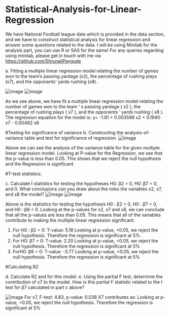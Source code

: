 # Statistical-Analysis-for-Linear-Regression
We have National Football league data which is provided in the data section, and we have to construct statistical analysis for linear regression and answer some questions related to the data.
I will be using Minitab for the analysis part, you can use R or SAS for the same!
For any queries regarding using minitab, please get in touch with me via https://github.com/ShrunaliPaygude

a. Fitting a multiple linear regression model relating the number of games won to the
team’s passing yardage (x2), the percentage of rushing plays (x7), and the opponents’
yards rushing (x8).

![image](https://user-images.githubusercontent.com/47711486/136078159-9578e24b-8b83-41be-a0f5-dbe8f73d76aa.png)
![image](https://user-images.githubusercontent.com/47711486/136078244-cffc8a08-57de-4f38-87a7-2455732b79dc.png)

As we see above, we have fit a multiple linear regression model relating the number of games
won to the team ’ s passing yardage ( x2 ), the percentage of rushing plays ( x7 ), and the
opponents ’ yards rushing ( x8 ).
The regression equation for the model is:
y= -1.81 + 0.003598 x2 + 0.1940 x7 - 0.00482 x8

#Testing for significance of variance
b. Constructing the analysis-of-variance table and test for significance of regression.
![image](https://user-images.githubusercontent.com/47711486/136078398-daa50789-d9bb-4446-af3a-55b086c01c61.png)

Above we can see the analysis of the variance table for the given multiple linear regression
model.
Looking at P-value for the Regression, we see that the p-value is less than 0.05. This shows
that we reject the null hypothesis and the Regression is significant.

#T-test statistics:

c. Calculate t statistics for testing the hypotheses H0: β2 = 0, H0: β7 = 0, and
0. What conclusions can you draw about the roles the variables x2, x7, and x8
the model?
![image](https://user-images.githubusercontent.com/47711486/136078530-cbbe31a0-3a57-4f1b-835a-fddb4b7f68bb.png)
![image](https://user-images.githubusercontent.com/47711486/136078557-73c52cc0-ee19-4aea-a9c7-e8810070d675.png)

Above is the statistics for testing the hypothesis H0 : β2 = 0, H0 : β7 = 0, and H0 : β8 = 0.
Looking at the p-values for x2, x7 and x8, we can conclude that all the p-values are less than
0.05. This means that all of the variables contribute to making the multiple linear regression
significant.
1. For H0 : β2 = 0: T-value: 5.18
Looking at p-value, <0.05, we reject the null hypothesis.
Therefore the regression is significant at 5%.
2. For H0: β7 = 0: T-value: 2.20
Looking at p-value, <0.05, we reject the null hypothesis.
Therefore the regression is significant at 5%
3. ForH0: β8 = 0: T-value: -3.77
Looking at p-value, <0.05, we reject the null hypothesis.
Therefore the regression is significant at 5%

#Calculating R2

d. Calculate R2 and for this model.
e. Using the partial F test, determine the contribution of x7 to the model. How is this
partial F statistic related to the t test for β7 calculated in part c above?

![image](https://user-images.githubusercontent.com/47711486/136078701-824cfcba-e724-4649-8623-254eb08d14fa.png)
For x7,
F-test: 4.83, p-value: 0.038
X7 contributes as: Looking at p-value, <0.05, we reject the null hypothesis.
Therefore the regression is significant at 5%



